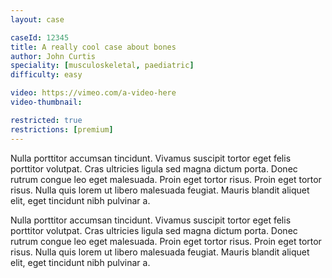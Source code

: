 ```yaml
---
layout: case

caseId: 12345
title: A really cool case about bones
author: John Curtis
speciality: [musculoskeletal, paediatric]
difficulty: easy

video: https://vimeo.com/a-video-here
video-thumbnail: 

restricted: true
restrictions: [premium]
---
```


Nulla porttitor accumsan tincidunt. Vivamus suscipit tortor eget felis porttitor volutpat. Cras ultricies ligula sed magna dictum porta. Donec rutrum congue leo eget malesuada. Proin eget tortor risus. Proin eget tortor risus. Nulla quis lorem ut libero malesuada feugiat. Mauris blandit aliquet elit, eget tincidunt nibh pulvinar a.

Nulla porttitor accumsan tincidunt. Vivamus suscipit tortor eget felis porttitor volutpat. Cras ultricies ligula sed magna dictum porta. Donec rutrum congue leo eget malesuada. Proin eget tortor risus. Proin eget tortor risus. Nulla quis lorem ut libero malesuada feugiat. Mauris blandit aliquet elit, eget tincidunt nibh pulvinar a.